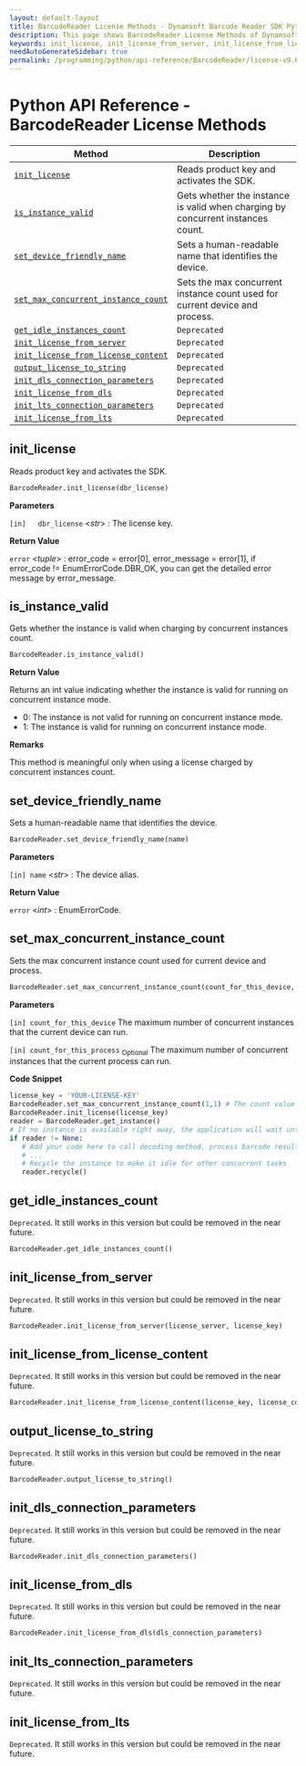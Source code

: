 ```yaml
---
layout: default-layout
title: BarcodeReader License Methods - Dynamsoft Barcode Reader SDK Python Edition API Reference
description: This page shows BarcodeReader License Methods of Dynamsoft Barcode Reader SDK Python Edition.
keywords: init_license, init_license_from_server, init_license_from_license_content, output_license_to_string, license methods, BarcodeReader, api reference, python
needAutoGenerateSidebar: true
permalink: /programming/python/api-reference/BarcodeReader/license-v9.6.0.html
---
```



# Python API Reference - BarcodeReader License Methods

  | Method               | Description |
  |----------------------|-------------|
  | [`init_license`](#init_license) | Reads product key and activates the SDK.  |
  | [`is_instance_valid`](#is_instance_valid) | Gets whether the instance is valid when charging by concurrent instances count. |
  | [`set_device_friendly_name`](#set_device_friendly_name) | Sets a human-readable name that identifies the device. |
  | [`set_max_concurrent_instance_count`](#set_max_concurrent_instance_count) | Sets the max concurrent instance count used for current device and process. |
  | [`get_idle_instances_count`](#get_idle_instances_count) | `Deprecated` |
  | [`init_license_from_server`](#init_license_from_server) | `Deprecated` |
  | [`init_license_from_license_content`](#init_license_from_license_content) | `Deprecated` |
  | [`output_license_to_string`](#output_license_to_string) | `Deprecated` |
  | [`init_dls_connection_parameters`](#init_dls_connection_parameters) | `Deprecated` |
  | [`init_license_from_dls`](#init_license_from_dls) | `Deprecated` |
  | [`init_lts_connection_parameters`](#init_lts_connection_parameters) | `Deprecated` |
  | [`init_license_from_lts`](#init_license_from_lts) | `Deprecated` |
  

## init_license

Reads product key and activates the SDK.

```python
BarcodeReader.init_license(dbr_license)
```

**Parameters**  

`[in]	dbr_license` <*str*> : The license key.

**Return Value**  

`error` <*tuple*> : error_code = error[0], error_message = error[1], if error_code != EnumErrorCode.DBR_OK, you can get the detailed error message by error_message.

## is_instance_valid

Gets whether the instance is valid when charging by concurrent instances count.

```python
BarcodeReader.is_instance_valid()
```

**Return Value**

Returns an int value indicating whether the instance is valid for running on concurrent instance mode.

- 0: The instance is not valid for running on concurrent instance mode.
- 1: The instance is valid for running on concurrent instance mode.

**Remarks**

This method is meaningful only when using a license charged by concurrent instances count.

## set_device_friendly_name

Sets a human-readable name that identifies the device.

```python
BarcodeReader.set_device_friendly_name(name)
```

**Parameters**  

`[in] name` <*str*> : The device alias.

**Return Value**  

`error` <*int*> :  EnumErrorCode.

## set_max_concurrent_instance_count

Sets the max concurrent instance count used for current device and process.

```python
BarcodeReader.set_max_concurrent_instance_count(count_for_this_device, count_for_this_process = 0)
```

**Parameters**

`[in] count_for_this_device` The maximum number of concurrent instances that the current device can run.

`[in] count_for_this_process` <sub>Optional</sub> The maximum number of concurrent instances that the current process can run.

**Code Snippet**

```python
license_key = 'YOUR-LICENSE-KEY'
BarcodeReader.set_max_concurrent_instance_count(1,1) # The count value should be set based on your purchased license count
BarcodeReader.init_license(license_key)
reader = BarcodeReader.get_instance()
# If no instance is available right away, the application will wait until one becomes available
if reader != None:
   # Add your code here to call decoding method, process barcode results and so on
   # ...
   # Recycle the instance to make it idle for other concurrent tasks
   reader.recycle()
```

## get_idle_instances_count

`Deprecated`. It still works in this version but could be removed in the near future.

```python
BarcodeReader.get_idle_instances_count()
```

## init_license_from_server

`Deprecated`. It still works in this version but could be removed in the near future.

```python
BarcodeReader.init_license_from_server(license_server, license_key)
```

## init_license_from_license_content

`Deprecated`. It still works in this version but could be removed in the near future.

```python
BarcodeReader.init_license_from_license_content(license_key, license_content)
```

## output_license_to_string

`Deprecated`. It still works in this version but could be removed in the near future.

```python
BarcodeReader.output_license_to_string()
```

## init_dls_connection_parameters

`Deprecated`. It still works in this version but could be removed in the near future.

```python
BarcodeReader.init_dls_connection_parameters()
```

## init_license_from_dls

`Deprecated`. It still works in this version but could be removed in the near future.

```python
BarcodeReader.init_license_from_dls(dls_connection_parameters)
```

## init_lts_connection_parameters
`Deprecated`. It still works in this version but could be removed in the near future.

## init_license_from_lts
`Deprecated`. It still works in this version but could be removed in the near future.
